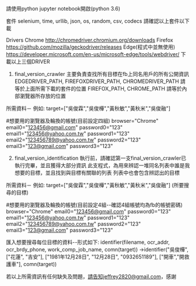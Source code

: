 請使用python jupyter notebook開啟(python 3.6)


套件
selenium, time, urllib, json, os, random, csv, codecs
請確認以上套件以下載

Drivers
Chrome   http://chromedriver.chromium.org/downloads
Firefox  https://github.com/mozilla/geckodriver/releases
Edge(程式中並無使用)     https://developer.microsoft.com/en-us/microsoft-edge/tools/webdriver/
下載以上三個DRIVER



1. final_version_crawler
主要負責查找所有目標在fb上同名用戶的所有公開資訊
EDGEDRIVER_PATH, FIREFOXDRIVER_PATH, CHROMEDRIVER_PATH 請等於上面所需下載的套件的位置
FIREFOX_PATH, CHROME_PATH 請等於內部瀏覽器所存放的位置

所需資料－
例如:
target=["吳俊霖","吳俊樺","黃秋敏","黃秋米","吳俊融"]

#想要用的瀏覽器及輪換的帳號(目前設定四組)
browser="Chrome"
email0="123456@gmail.com"
password0="123"
email1="123456@yahoo.com.tw"
password1="123"
email2="123456789@yahoo.com.tw"
password2="123"
email3="123@gmail.com"
password3="123"



2. final_version_identification
執行前，請確認第一支final_version_crawler已執行完畢，並且獲得大部分資訊
此支程式，為用來辨認一堆同名列表中誰是我想要的目標，並且找到與目標有關聯的列表
列表中也會包含辨認出的目標

所需資料－
例如:
target=["吳俊霖","吳俊樺","黃秋敏","黃秋米","吳俊融"]   (所要搜尋的目標)

#想要用的瀏覽器及輪換的帳號(目前設定4組--確認4組帳號均為fb的帳號密碼)
browser="Chrome"
email0="123456@gmail.com"
password0="123"
email1="123456@yahoo.com.tw"
password1="123"
email2="123456789@yahoo.com.tw"
password2="123"
email3="123@gmail.com"
password3="123"

匯入想要搜尋每位目標的資料--形式如下:
identifier(filename, ocr_addr, ocr_brdy_phone, work_comp_job_name, comn(target))
->identifier("吳俊樺", ["花蓮", "吉安"], ["1981年12月28日", "12月28日", "0932651189"], ["開車","開救護車"], comn(target))



若以上所需資訊有任何缺失及問題，請告知jeffrey2820@gmail.com，感謝
